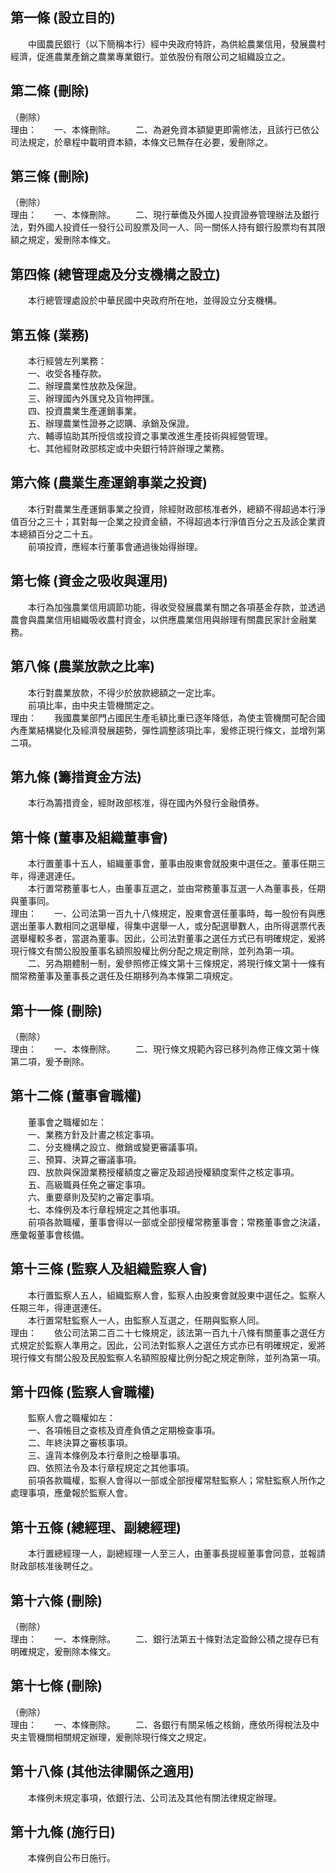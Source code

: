 第一條 (設立目的)
-----------------
　　中國農民銀行（以下簡稱本行）經中央政府特許，為供給農業信用，發展農村經濟，促進農業產銷之農業專業銀行。並依股份有限公司之組織設立之。  


第二條 (刪除)
-------------
（刪除）  
理由：　　一、本條刪除。
　　二、為避免資本額變更即需修法，且該行已依公司法規定，於章程中載明資本額，本條文已無存在必要，爰刪除之。

第三條 (刪除)
-------------
（刪除）  
理由：　　一、本條刪除。
　　二、現行華僑及外國人投資證券管理辦法及銀行法，對外國人投資任一發行公司股票及同一人、同一關係人持有銀行股票均有其限額之規定，爰刪除本條文。

第四條 (總管理處及分支機構之設立)
---------------------------------
　　本行總管理處設於中華民國中央政府所在地，並得設立分支機構。  


第五條 (業務)
-------------
　　本行經營左列業務：  
　　一、收受各種存款。  
　　二、辦理農業性放款及保證。  
　　三、辦理國內外匯兌及貨物押匯。  
　　四、投資農業生產運銷事業。  
　　五、辦理農業性證券之認購、承銷及保證。  
　　六、輔導協助其所授信或投資之事業改進生產技術與經營管理。  
　　七、其他經財政部核定或中央銀行特許辦理之業務。  


第六條 (農業生產運銷事業之投資)
-------------------------------
　　本行對農業生產運銷事業之投資，除經財政部核准者外，總額不得超過本行淨值百分之三十；其對每一企業之投資金額，不得超過本行淨值百分之五及該企業資本總額百分之二十五。  
　　前項投資，應經本行董事會通過後始得辦理。  


第七條 (資金之吸收與運用)
-------------------------
　　本行為加強農業信用調節功能，得收受發展農業有關之各項基金存款，並透過農會與農業信用組織吸收農村資金，以供應農業信用與辦理有關農民家計金融業務。  


第八條 (農業放款之比率)
-----------------------
　　本行對農業放款，不得少於放款總額之一定比率。  
　　前項比率，由中央主管機關定之。  
理由：　　我國農業部門占國民生產毛額比重已逐年降低，為使主管機關可配合國內產業結構變化及經濟發展趨勢，彈性調整該項比率，爰修正現行條文，並增列第二項。

第九條 (籌措資金方法)
---------------------
　　本行為籌措資金，經財政部核准，得在國內外發行金融債券。  


第十條 (董事及組織董事會)
-------------------------
　　本行置董事十五人，組織董事會，董事由股東會就股東中選任之。董事任期三年，得連選連任。  
　　本行置常務董事七人，由董事互選之，並由常務董事互選一人為董事長，任期與董事同。  
理由：　　一、公司法第一百九十八條規定，股東會選任董事時，每一股份有與應選出董事人數相同之選舉權，得集中選舉一人，或分配選舉數人，由所得選票代表選舉權較多者，當選為董事。因此，公司法對董事之選任方式已有明確規定，爰將現行條文有關公股股董事名額照股權比例分配之規定刪除，並列為第一項。
　　二、另為期體制一制，爰參照修正條文第十三條規定，將現行條文第十一條有關常務董事及董事長之選任及任期移列為本條第二項規定。

第十一條 (刪除)
---------------
（刪除）  
理由：　　一、本條刪除。
　　二、現行條文規範內容已移列為修正條文第十條第二項，爰予刪除。

第十二條 (董事會職權)
---------------------
　　董事會之職權如左：  
　　一、業務方針及計畫之核定事項。  
　　二、分支機構之設立、撤銷或變更審議事項。  
　　三、預算、決算之審議事項。  
　　四、放款與保證業務授權額度之審定及超過授權額度案件之核定事項。  
　　五、高級職員任免之審定事項。  
　　六、重要章則及契約之審定事項。  
　　七、本條例及本行章程規定之其他事項。  
　　前項各款職權，董事會得以一部或全部授權常務董事會；常務董事會之決議，應彙報董事會核備。  


第十三條 (監察人及組織監察人會)
-------------------------------
　　本行置監察人五人，組織監察人會，監察人由股東會就股東中選任之。監察人任期三年，得連選連任。  
　　本行置常駐監察人一人，由監察人互選之，任期與監察人同。  
理由：　　依公司法第二百二十七條規定，該法第一百九十八條有關董事之選任方式規定於監察人準用之。因此，公司法對監察人之選任方式亦已有明確規定，爰將現行條文有關公股及民股監察人名額照股權比例分配之規定刪除，並列為第一項。

第十四條 (監察人會職權)
-----------------------
　　監察人會之職權如左：  
　　一、各項帳目之查核及資產負債之定期檢查事項。  
　　二、年終決算之審核事項。  
　　三、違背本條例及本行章則之檢舉事項。  
　　四、依照法令及本行章程規定之其他事項。  
　　前項各款職權，監察人會得以一部或全部授權常駐監察人；常駐監察人所作之處理事項，應彙報於監察人會。  


第十五條 (總經理、副總經理)
---------------------------
　　本行置總經理一人，副總經理一人至三人，由董事長提經董事會同意，並報請財政部核准後聘任之。  


第十六條 (刪除)
---------------
（刪除）  
理由：　　一、本條刪除。
　　二、銀行法第五十條對法定盈餘公積之提存已有明確規定，爰刪除本條文。

第十七條 (刪除)
---------------
（刪除）  
理由：　　一、本條刪除。
　　二、各銀行有關呆帳之核銷，應依所得稅法及中央主管機關相關規定辦理，爰刪除現行條文之規定。

第十八條 (其他法律關係之適用)
-----------------------------
　　本條例未規定事項，依銀行法、公司法及其他有關法律規定辦理。  


第十九條 (施行日)
-----------------
　　本條例自公布日施行。